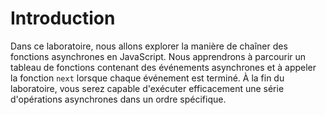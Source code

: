# Introduction

Dans ce laboratoire, nous allons explorer la manière de chaîner des fonctions asynchrones en JavaScript. Nous apprendrons à parcourir un tableau de fonctions contenant des événements asynchrones et à appeler la fonction `next` lorsque chaque événement est terminé. À la fin du laboratoire, vous serez capable d'exécuter efficacement une série d'opérations asynchrones dans un ordre spécifique.
